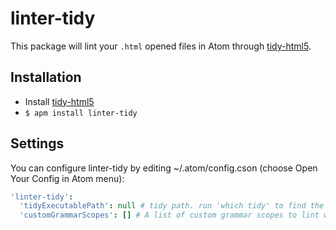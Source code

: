 # linter-tidy

This package will lint your `.html` opened files in Atom through [tidy-html5][].

## Installation

*   Install [tidy-html5][]
*   `$ apm install linter-tidy`

## Settings

You can configure linter-tidy by editing ~/.atom/config.cson (choose Open Your
Config in Atom menu):

```coffeescript
'linter-tidy':
  'tidyExecutablePath': null # tidy path. run 'which tidy' to find the path
  'customGrammarScopes': [] # A list of custom grammar scopes to lint with Tidy.
```

[tidy-html5]: http://www.html-tidy.org
